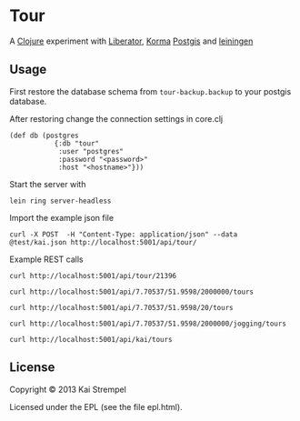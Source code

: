 # Tour

A [Clojure](http://clojure.org/) experiment with [Liberator](http://clojure-liberator.github.io/liberator/), [Korma](http://sqlkorma.com/) [Postgis](http://postgis.net/) and [leiningen](http://leiningen.org/)

## Usage

First restore the database schema from ```tour-backup.backup``` to your postgis database. 

After restoring change the connection settings in core.clj

```
(def db (postgres 
           {:db "tour"
            :user "postgres" 
            :password "<password>"
            :host "<hostname>"}))
```

Start the server with

```
lein ring server-headless
```

Import the example json file

```
curl -X POST  -H "Content-Type: application/json" --data @test/kai.json http://localhost:5001/api/tour/
```
Example REST calls

```
curl http://localhost:5001/api/tour/21396

curl http://localhost:5001/api/7.70537/51.9598/2000000/tours

curl http://localhost:5001/api/7.70537/51.9598/20/tours

curl http://localhost:5001/api/7.70537/51.9598/2000000/jogging/tours

curl http://localhost:5001/api/kai/tours

```

## License

Copyright © 2013 Kai Strempel

Licensed under the EPL (see the file epl.html).
